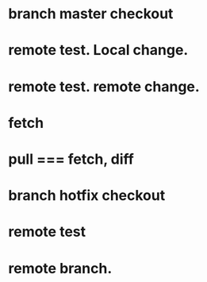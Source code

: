 # branch master checkout
# remote test. Local change.
# remote test. remote change.
# fetch
# pull === fetch, diff

# branch hotfix checkout
# remote test

# remote branch.
